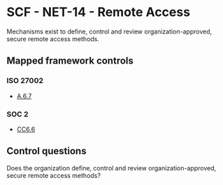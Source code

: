 # SCF - NET-14 - Remote Access
Mechanisms exist to define, control and review organization-approved, secure remote access methods.
## Mapped framework controls
### ISO 27002
- [A.6.7](../iso27002/a-6.md#a67)
  
### SOC 2
- [CC6.6](../soc2/cc66.md)
  
## Control questions
Does the organization define, control and review organization-approved, secure remote access methods?
  